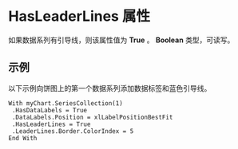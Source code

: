 
# HasLeaderLines 属性

如果数据系列有引导线，则该属性值为  **True** 。 **Boolean** 类型，可读写。


## 示例

以下示例向饼图上的第一个数据系列添加数据标签和蓝色引导线。


```
With myChart.SeriesCollection(1) 
 .HasDataLabels = True 
 .DataLabels.Position = xlLabelPositionBestFit 
 .HasLeaderLines = True 
 .LeaderLines.Border.ColorIndex = 5 
End With
```


